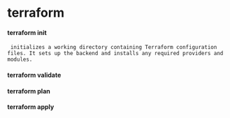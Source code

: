 # terraform
 
#### terraform init
```
 initializes a working directory containing Terraform configuration files. It sets up the backend and installs any required providers and modules.
```
#### terraform validate
#### terraform plan
#### terraform apply
